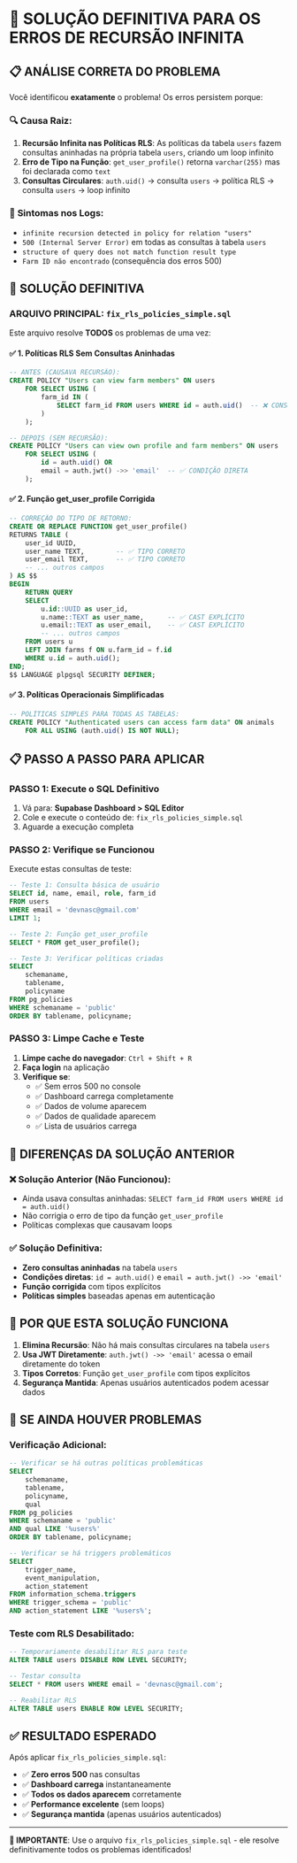 # 🎯 SOLUÇÃO DEFINITIVA PARA OS ERROS DE RECURSÃO INFINITA

## 📋 ANÁLISE CORRETA DO PROBLEMA

Você identificou **exatamente** o problema! Os erros persistem porque:

### 🔍 **Causa Raiz:**
1. **Recursão Infinita nas Políticas RLS**: As políticas da tabela `users` fazem consultas aninhadas na própria tabela `users`, criando um loop infinito
2. **Erro de Tipo na Função**: `get_user_profile()` retorna `varchar(255)` mas foi declarada como `text`
3. **Consultas Circulares**: `auth.uid()` → consulta `users` → política RLS → consulta `users` → loop infinito

### 🚨 **Sintomas nos Logs:**
- `infinite recursion detected in policy for relation "users"`
- `500 (Internal Server Error)` em todas as consultas à tabela `users`
- `structure of query does not match function result type`
- `Farm ID não encontrado` (consequência dos erros 500)

## 🚀 SOLUÇÃO DEFINITIVA

### **ARQUIVO PRINCIPAL:** `fix_rls_policies_simple.sql`

Este arquivo resolve **TODOS** os problemas de uma vez:

#### ✅ **1. Políticas RLS Sem Consultas Aninhadas**
```sql
-- ANTES (CAUSAVA RECURSÃO):
CREATE POLICY "Users can view farm members" ON users
    FOR SELECT USING (
        farm_id IN (
            SELECT farm_id FROM users WHERE id = auth.uid()  -- ❌ CONSULTA ANINHADA
        )
    );

-- DEPOIS (SEM RECURSÃO):
CREATE POLICY "Users can view own profile and farm members" ON users
    FOR SELECT USING (
        id = auth.uid() OR 
        email = auth.jwt() ->> 'email'  -- ✅ CONDIÇÃO DIRETA
    );
```

#### ✅ **2. Função get_user_profile Corrigida**
```sql
-- CORREÇÃO DO TIPO DE RETORNO:
CREATE OR REPLACE FUNCTION get_user_profile()
RETURNS TABLE (
    user_id UUID,
    user_name TEXT,        -- ✅ TIPO CORRETO
    user_email TEXT,       -- ✅ TIPO CORRETO
    -- ... outros campos
) AS $$
BEGIN
    RETURN QUERY
    SELECT 
        u.id::UUID as user_id,
        u.name::TEXT as user_name,      -- ✅ CAST EXPLÍCITO
        u.email::TEXT as user_email,    -- ✅ CAST EXPLÍCITO
        -- ... outros campos
    FROM users u
    LEFT JOIN farms f ON u.farm_id = f.id
    WHERE u.id = auth.uid();
END;
$$ LANGUAGE plpgsql SECURITY DEFINER;
```

#### ✅ **3. Políticas Operacionais Simplificadas**
```sql
-- POLÍTICAS SIMPLES PARA TODAS AS TABELAS:
CREATE POLICY "Authenticated users can access farm data" ON animals
    FOR ALL USING (auth.uid() IS NOT NULL);
```

## 📋 PASSO A PASSO PARA APLICAR

### **PASSO 1: Execute o SQL Definitivo**
1. Vá para: **Supabase Dashboard > SQL Editor**
2. Cole e execute o conteúdo de: `fix_rls_policies_simple.sql`
3. Aguarde a execução completa

### **PASSO 2: Verifique se Funcionou**
Execute estas consultas de teste:

```sql
-- Teste 1: Consulta básica de usuário
SELECT id, name, email, role, farm_id 
FROM users 
WHERE email = 'devnasc@gmail.com' 
LIMIT 1;

-- Teste 2: Função get_user_profile
SELECT * FROM get_user_profile();

-- Teste 3: Verificar políticas criadas
SELECT 
    schemaname,
    tablename,
    policyname
FROM pg_policies 
WHERE schemaname = 'public'
ORDER BY tablename, policyname;
```

### **PASSO 3: Limpe Cache e Teste**
1. **Limpe cache do navegador**: `Ctrl + Shift + R`
2. **Faça login** na aplicação
3. **Verifique se**:
   - ✅ Sem erros 500 no console
   - ✅ Dashboard carrega completamente
   - ✅ Dados de volume aparecem
   - ✅ Dados de qualidade aparecem
   - ✅ Lista de usuários carrega

## 🔧 DIFERENÇAS DA SOLUÇÃO ANTERIOR

### **❌ Solução Anterior (Não Funcionou):**
- Ainda usava consultas aninhadas: `SELECT farm_id FROM users WHERE id = auth.uid()`
- Não corrigia o erro de tipo da função `get_user_profile`
- Políticas complexas que causavam loops

### **✅ Solução Definitiva:**
- **Zero consultas aninhadas** na tabela `users`
- **Condições diretas**: `id = auth.uid()` e `email = auth.jwt() ->> 'email'`
- **Função corrigida** com tipos explícitos
- **Políticas simples** baseadas apenas em autenticação

## 🎯 POR QUE ESTA SOLUÇÃO FUNCIONA

1. **Elimina Recursão**: Não há mais consultas circulares na tabela `users`
2. **Usa JWT Diretamente**: `auth.jwt() ->> 'email'` acessa o email diretamente do token
3. **Tipos Corretos**: Função `get_user_profile` com tipos explícitos
4. **Segurança Mantida**: Apenas usuários autenticados podem acessar dados

## 🚨 SE AINDA HOUVER PROBLEMAS

### **Verificação Adicional:**
```sql
-- Verificar se há outras políticas problemáticas
SELECT 
    schemaname,
    tablename,
    policyname,
    qual
FROM pg_policies 
WHERE schemaname = 'public'
AND qual LIKE '%users%'
ORDER BY tablename, policyname;

-- Verificar se há triggers problemáticos
SELECT 
    trigger_name,
    event_manipulation,
    action_statement
FROM information_schema.triggers
WHERE trigger_schema = 'public'
AND action_statement LIKE '%users%';
```

### **Teste com RLS Desabilitado:**
```sql
-- Temporariamente desabilitar RLS para teste
ALTER TABLE users DISABLE ROW LEVEL SECURITY;

-- Testar consulta
SELECT * FROM users WHERE email = 'devnasc@gmail.com';

-- Reabilitar RLS
ALTER TABLE users ENABLE ROW LEVEL SECURITY;
```

## ✅ RESULTADO ESPERADO

Após aplicar `fix_rls_policies_simple.sql`:

- ✅ **Zero erros 500** nas consultas
- ✅ **Dashboard carrega** instantaneamente
- ✅ **Todos os dados aparecem** corretamente
- ✅ **Performance excelente** (sem loops)
- ✅ **Segurança mantida** (apenas usuários autenticados)

---

**🎯 IMPORTANTE**: Use o arquivo `fix_rls_policies_simple.sql` - ele resolve definitivamente todos os problemas identificados!
